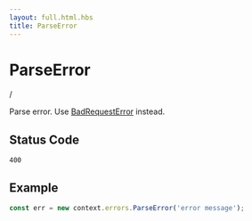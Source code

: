 ```yaml
---
layout: full.html.hbs
title: ParseError
---
```


# ParseError

<SinceBadge version="1.0.0" /> / <DeprecatedBadge version="1.4.1" />

Parse error. Use [BadRequestError](/plugins/1/errors/badrequesterror) instead.

## Status Code

`400`

## Example

```js
const err = new context.errors.ParseError('error message');
```
